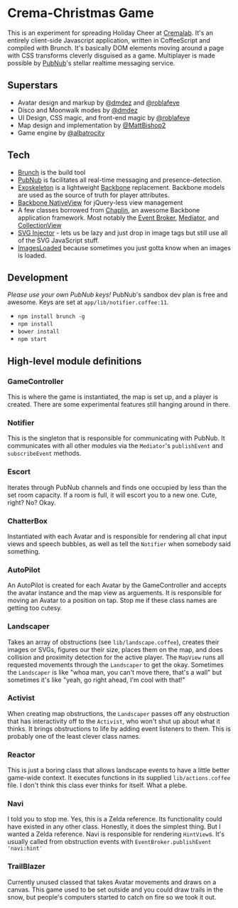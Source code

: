 # Crema-Christmas Game
This is an experiment for spreading Holiday Cheer at [Cremalab](http://cremalab.com). It's an entirely client-side Javascript application, written in CoffeeScript and compiled with Brunch. It's basically DOM elements moving around a page with CSS transforms cleverly disguised as a game. Multiplayer is made possible by [PubNub](http://www.pubnub.com)'s stellar realtime messaging service.

## Superstars
* Avatar design and markup by [@dmdez](https://github.com/dmdez) and [@roblafeve](https://github.com/roblafeve)
* Disco and Moonwalk modes by [@dmdez](https://github.com/dmdez)
* UI Design, CSS magic, and front-end magic by [@roblafeve](https://github.com/roblafeve)
* Map design and implementation by [@MattBishop2](https://github.com/MattBishop2)
* Game engine by [@albatrocity](https://github.com/albatrocity)

## Tech
* [Brunch](http://brunch.io) is the build tool
* [PubNub](http://www.pubnub.com) is facilitates all real-time messaging and presence-detection.
* [Exoskeleton](http://exosjs.com) is a lightweight [Backbone](http://backbonejs.org) replacement. Backbone models are used as the source of truth for player attributes.
* [Backbone NativeView](https://github.com/akre54/Backbone.NativeView) for jQuery-less view management
* A few classes borrowed from [Chaplin](https://github.com/akre54/Backbone.NativeView), an awesome Backbone application framework. Most notably the [Event Broker](https://github.com/chaplinjs/chaplin/blob/master/src/chaplin/lib/event_broker.coffee), [Mediator](https://github.com/chaplinjs/chaplin/blob/master/src/chaplin/mediator.coffee), and [CollectionView](https://github.com/chaplinjs/chaplin/blob/master/src/chaplin/views/collection_view.coffee)
* [SVG Injector](https://github.com/iconic/SVGInjector) - lets us be lazy and just drop in image tags but still use all of the SVG JavaScript stuff.
* [ImagesLoaded](https://github.com/desandro/imagesloaded) because sometimes you just gotta know when an images is loaded.


## Development
*Please use your own PubNub keys!* PubNub's sandbox dev plan is free and awesome. Keys are set at `app/lib/notifier.coffee:11`.

* `npm install brunch -g`
* `npm install`
* `bower install`
* `npm start`

## High-level module definitions
### GameController
This is where the game is instantiated, the map is set up, and a player is created. There are some experimental features still hanging around in there.

### Notifier
This is the singleton that is responsible for communicating with PubNub. It communicates with all other modules via the `Mediator`'s `publishEvent` and `subscribeEvent` methods.

### Escort
Iterates through PubNub channels and finds one occupied by less than the set room capacity. If a room is full, it will escort you to a new one. Cute, right? No? Okay.

### ChatterBox
Instantiated with each Avatar and is responsible for rendering all chat input views and speech bubbles, as well as tell the `Notifier` when somebody said something.

### AutoPilot
An AutoPilot is created for each Avatar by the GameController and accepts the avatar instance and the map view as arguements. It is responsible for moving an Avatar to a position on tap. Stop me if these class names are getting too cutesy.

### Landscaper
Takes an array of obstructions (see `lib/landscape.coffee`), creates their images or SVGs, figures our their size, places them on the map, and does collision and proximity detection for the active player. The `MapView` runs all requested movements through the `Landscaper` to get the okay. Sometimes the `Landscaper` is like "whoa man, you can't move there, that's a wall" but sometimes it's like "yeah, go right ahead, I'm cool with that!"

### Activist
When creating map obstructions, the `Landscaper` passes off any obstruction that has interactivity off to the `Activist`, who won't shut up about what it thinks. It brings obstructions to life by adding event listeners to them. This is probably one of the least clever class names.

### Reactor
This is just a boring class that allows landscape events to have a little better game-wide context. It executes functions in its supplied `lib/actions.coffee` file. I don't think this class ever thinks for itself. What a plebe.

### Navi
I told you to stop me. Yes, this is a Zelda reference. Its functionality could have existed in any other class. Honestly, it does the simplest thing. But I wanted a Zelda reference. Navi is responsible for rendering `HintView`s. It's usually called from obstruction events with `EventBroker.publishEvent 'navi:hint'`

### TrailBlazer
Currently unused classed that takes Avatar movements and draws on a canvas. This game used to be set outside and you could draw trails in the snow, but people's computers started to catch on fire so we took it out.

